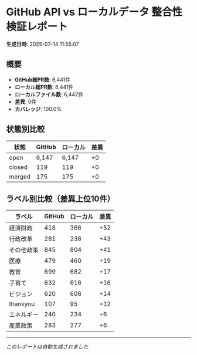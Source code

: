 # GitHub API vs ローカルデータ 整合性検証レポート

**生成日時**: 2025-07-14 11:55:07

## 概要

- **GitHub総PR数**: 6,441件
- **ローカル総PR数**: 6,441件
- **ローカルファイル数**: 6,442件
- **差異**: 0件
- **カバレッジ**: 100.0%

## 状態別比較

| 状態 | GitHub | ローカル | 差異 |
|------|--------|----------|------|
| open | 6,147 | 6,147 | +0 |
| closed | 119 | 119 | +0 |
| merged | 175 | 175 | +0 |

## ラベル別比較（差異上位10件）

| ラベル | GitHub | ローカル | 差異 |
|--------|--------|----------|------|
| 経済財政 | 418 | 366 | +52 |
| 行政改革 | 281 | 238 | +43 |
| その他政策 | 845 | 804 | +41 |
| 医療 | 479 | 460 | +19 |
| 教育 | 699 | 682 | +17 |
| 子育て | 632 | 616 | +16 |
| ビジョン | 620 | 606 | +14 |
| thankyou | 107 | 95 | +12 |
| エネルギー | 240 | 234 | +6 |
| 産業政策 | 283 | 277 | +6 |

---
*このレポートは自動生成されました*